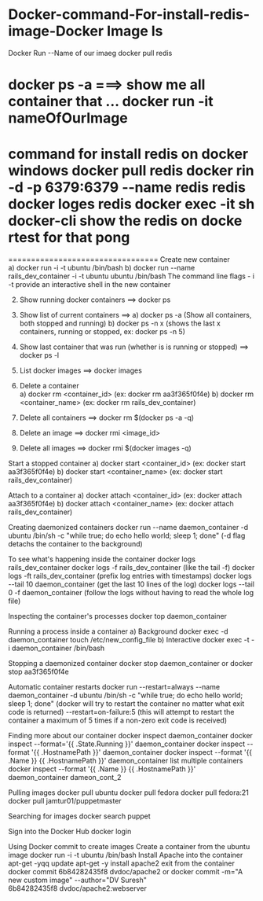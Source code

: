 # Docker-command-For-install-redis-image-Docker Image ls
Docker Run --Name of our imaeg 
 <Find our image in hub.docker >
docker pull redis

docker ps -a ===> show me all container that ...
docker run -it nameOfOurImage  
====================================================
command  for install redis on docker windows 
 docker pull redis 
docker rin -d -p 6379:6379 --name redis redis 
docker loges redis 
docker exec -it sh 
docker-cli
show the redis on docke rtest for that 
pong 
==========
 
 
 
 
 
 =================================
 Create new container  
   a) docker run -i -t ubuntu /bin/bash
   b) docker run --name rails_dev_container -i -t ubuntu ubuntu /bin/bash
   The command line flags - i -t provide an interactive shell in the new container

2. Show running docker containers    ==> docker ps

3. Show list of current containers   ==> 
   a) docker ps -a   (Show all containers, both stopped and running)
   b) docker ps -n x (shows the last x containers, running or stopped, ex: docker ps -n 5)

4. Show last container that was run (whether is is running or stopped)  ==> docker ps -l

5. List docker images               ==> docker images

6. Delete a container               
   a) docker rm <container_id>    (ex: docker rm aa3f365f0f4e)
   b) docker rm <container_name>  (ex: docker rm rails_dev_container)
   
7. Delete all containers            ==> docker rm $(docker ps -a -q)

8. Delete an image                  ==> docker rmi <image_id>

9. Delete all images                ==> docker rmi $(docker images -q)

Start a stopped container
  a) docker start <container_id>    (ex: docker start aa3f365f0f4e)
  b) docker start <container_name>  (ex: docker start rails_dev_container)
  
Attach to a container
  a) docker attach <container_id>   (ex: docker attach aa3f365f0f4e)
  b) docker attach <container_name> (ex: docker attach rails_dev_container)

Creating daemonized containers
  docker run --name daemon_container -d ubuntu /bin/sh -c "while true; do echo hello world; sleep 1; done"
  (-d flag detachs the container to the background)
  
To see what's happening inside the container
  docker logs rails_dev_container
  docker logs -f rails_dev_container  (like the tail -f)
  docker logs -ft rails_dev_container (prefix log entries with timestamps)
  docker logs --tail 10 daemon_container  (get the last 10 lines of the log)
  docker logs --tail 0 -f daemon_container (follow the logs without having to read the whole log file)
 
Inspecting the container's processes
  docker top daemon_container

Running a process inside a container
  a) Background 
     docker exec -d daemon_container touch /etc/new_config_file
  b) Interactive
     docker exec -t -i daemon_container /bin/bash

Stopping a daemonized container
  docker stop daemon_container
  or
  docker stop aa3f365f0f4e

Automatic container restarts
  docker run --restart=always --name daemon_container -d ubuntu /bin/sh -c "while true; do echo hello world; sleep 1; done"
  (docker will try to restart the container no matter what exit code is returned)
  --restart=on-failure:5 (this will attempt to restart the container a maximum of 5 times if a non-zero exit code is received)
  
Finding more about our container
  docker inspect daemon_container
  docker inspect --format='{{ .State.Running }}' daemon_container
  docker inspect --format '{{ .HostnamePath }}' daemon_container
  docker inspect --format '{{ .Name }} {{ .HostnamePath }}' daemon_container
  list multiple containers
    docker inspect --format '{{ .Name }} {{ .HostnamePath }}' daemon_container dameon_cont_2

Pulling images
  docker pull ubuntu
  docker pull fedora
  docker pull fedora:21
  docker pull jamtur01/puppetmaster

Searching for images
  docker search puppet

Sign into the Docker Hub
  docker login
  
Using Docker commit to create images
  Create a container from the ubuntu image
    docker run -i -t ubuntu /bin/bash
  Install Apache into the container
    apt-get -yqq update
    apt-get -y install apache2
  exit from the container 
    docker commit 6b84282435f8 dvdoc/apache2
    or
    docker commit -m="A new custom image" --author="DV Suresh" \
    6b84282435f8 dvdoc/apache2:webserver
